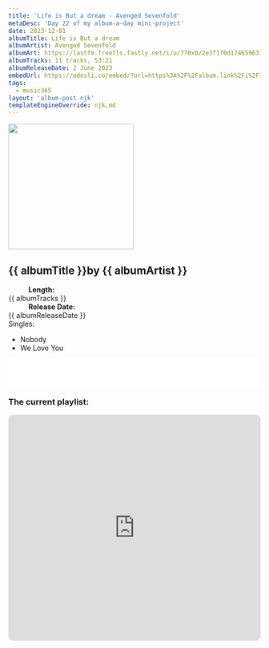 ```yaml
---
title: 'Life is But a dream - Avenged Sevenfold'
metaDesc: 'Day 22 of my album-a-day mini-project'
date: 2023-12-01
albumTitle: Life is But a dream
albumArtist: Avenged Sevenfold
albumArt: https://lastfm.freetls.fastly.net/i/u/770x0/2e3f1f0d174659637c82693d9a8d37e6.jpg#2e3f1f0d174659637c82693d9a8d37e6
albumTracks: 11 tracks, 53:21
albumReleaseDate: 2 June 2023
embedUrl: https://odesli.co/embed/?url=https%3A%2F%2Falbum.link%2Fi%2F1676708908&theme=light
tags:
  - music365
layout: 'album-post.njk'
templateEngineOverride: njk,md
---
```


<aside class="album-profile">
  <div class="album-profile__image">
    <img class="album-image" width="250" height="250" crossorigin="anonymous" src="{{ albumArt }}"/>
  </div>
  <div class="aside__content">
    <h1><strong>{{ albumTitle }}</strong>by {{ albumArtist }}</h1>
    <dl>
      <div>
        <dd><strong>Length:</strong></dd>
        <dt>{{ albumTracks }}</dt>
      </div>
      <div>
        <dd><strong>Release Date:</strong></dd>
        <dt>{{ albumReleaseDate }}</dt>
      </div>
      <div class="singles">
        <span>Singles:</span>
        <ul>
          <li>Nobody</li>
          <li>We Love You</li>
        </ul>
      </div>
    </dl>
    <div class="color-grid">
      <div class="color-grid__container">
					<span class="color color--1"></span>
					<span class="color color--2"></span>
					<span class="color color--3"></span>
      </div>
    </div>
  </div>
</aside>

<iframe width="100%" height="52" src={{ embedUrl }} frameborder="0" allowfullscreen sandbox="allow-same-origin allow-scripts allow-presentation allow-popups allow-popups-to-escape-sandbox" allow="clipboard-read; clipboard-write"></iframe>

### The current playlist:

<iframe allow="autoplay *; encrypted-media *; fullscreen *; clipboard-write" frameborder="0" height="450" style="width:100%;max-width:660px;overflow:hidden;border-radius:10px;" sandbox="allow-forms allow-popups allow-same-origin allow-scripts allow-storage-access-by-user-activation allow-top-navigation-by-user-activation" src="https://embed.music.apple.com/gb/playlist/music365/pl.u-AkAmEd9ix4MAZYJ"></iframe>
